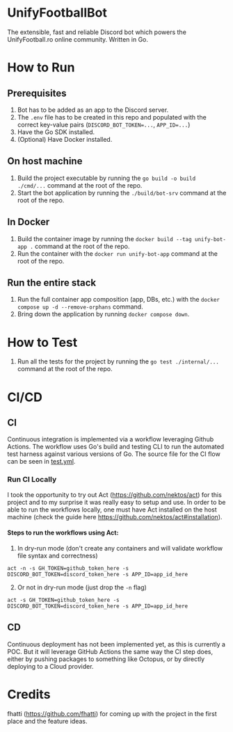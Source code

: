 # UnifyFootballBot
The extensible, fast and reliable Discord bot which powers the UnifyFootball.ro online community. Written in Go.

# How to Run
## Prerequisites
1. Bot has to be added as an app to the Discord server.
2. The `.env` file has to be created in this repo and populated with the correct key-value pairs (`DISCORD_BOT_TOKEN=...`, `APP_ID=...`)
3. Have the Go SDK installed.
4. (Optional) Have Docker installed.

## On host machine
1. Build the project executable by running the `go build -o build ./cmd/...` command at the root of the repo.
2. Start the bot application by running the `./build/bot-srv` command at the root of the repo.

## In Docker
1. Build the container image by running the `docker build --tag unify-bot-app .` command at the root of the repo.
2. Run the container with the `docker run unify-bot-app` command at the root of the repo.

## Run the entire stack
1. Run the full container app composition (app, DBs, etc.) with the `docker compose up -d --remove-orphans` command.
2. Bring down the application by running `docker compose down`.

# How to Test
1. Run all the tests for the project by running the `go test ./internal/...` command at the root of the repo.

# CI/CD
## CI
Continuous integration is implemented via a workflow leveraging Github Actions. The workflow uses Go's build and testing CLI to run the
automated test harness against various versions of Go. The source file for the CI flow can be seen in [test.yml](.github/workflows/test.yml).

### Run CI Locally
I took the opportunity to try out Act (https://github.com/nektos/act) for this project and to my surprise it was really easy to setup and use. In order to be able to run the workflows locally, one must have Act installed on the host machine (check the guide here https://github.com/nektos/act#installation). 

#### Steps to run the workflows using Act:
1. In dry-run mode (don't create any containers and will validate workflow file syntax and correctness)
```shell
act -n -s GH_TOKEN=github_token_here -s DISCORD_BOT_TOKEN=discord_token_here -s APP_ID=app_id_here
```

2. Or not in dry-run mode (just drop the `-n` flag)
```shell
act -s GH_TOKEN=github_token_here -s DISCORD_BOT_TOKEN=discord_token_here -s APP_ID=app_id_here
```

## CD
Continuous deployment has not been implemented yet, as this is currently a POC. But it will leverage GitHub Actions the same way the CI step does, either by pushing packages to something like Octopus, or by directly deploying to a Cloud provider.

# Credits
fhatti (https://github.com/fhatti) for coming up with the project in the first place and the feature ideas.